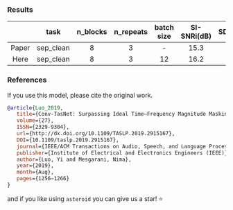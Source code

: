 ### Results

|      |   task    | n_blocks | n_repeats | batch size |SI-SNRi(dB) | SDRi(dB)|
|:----:|:---------:|:--------:|:---------:|:----------:|:----------:|:-------:|
| Paper| sep_clean |    8     |     3     |     -      |    15.3    |  15.6   |
| Here | sep_clean |    8     |     3     |     12     |    16.2    |  16.5   |


### References
If you use this model, please cite the original work.
```BibTex
@article{Luo_2019,
   title={Conv-TasNet: Surpassing Ideal Time–Frequency Magnitude Masking for Speech Separation},
   volume={27},
   ISSN={2329-9304},
   url={http://dx.doi.org/10.1109/TASLP.2019.2915167},
   DOI={10.1109/taslp.2019.2915167},
   journal={IEEE/ACM Transactions on Audio, Speech, and Language Processing},
   publisher={Institute of Electrical and Electronics Engineers (IEEE)},
   author={Luo, Yi and Mesgarani, Nima},
   year={2019},
   month={Aug},
   pages={1256–1266}
}
```

and if you like using `asteroid` you can give us a star! :star:
